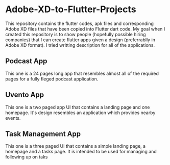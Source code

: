 # Adobe-XD-to-Flutter-Projects
This repository contains the flutter codes, apk files and corresponding Adobe XD files that have been copied into Flutter dart code.
My goal when I created this repository is to show people (hopefully possible hiring companies) that I can create flutter apps given a design (preferrablly in Adobe XD format). I tried writting description for all of the applications.
## Podcast App
This one is a 24 pages long app that resembles almost all of the required pages for a fully fleged podcast application.
## Uvento App
This one is a two paged app UI that contains a landing page and one homepage. It's design resembles an application which provides nearby events.
## Task Management App
This one is a three paged UI that contains a simple landing page, a homepage and a tasks page. It is intended to be used for managing and following up on taks
